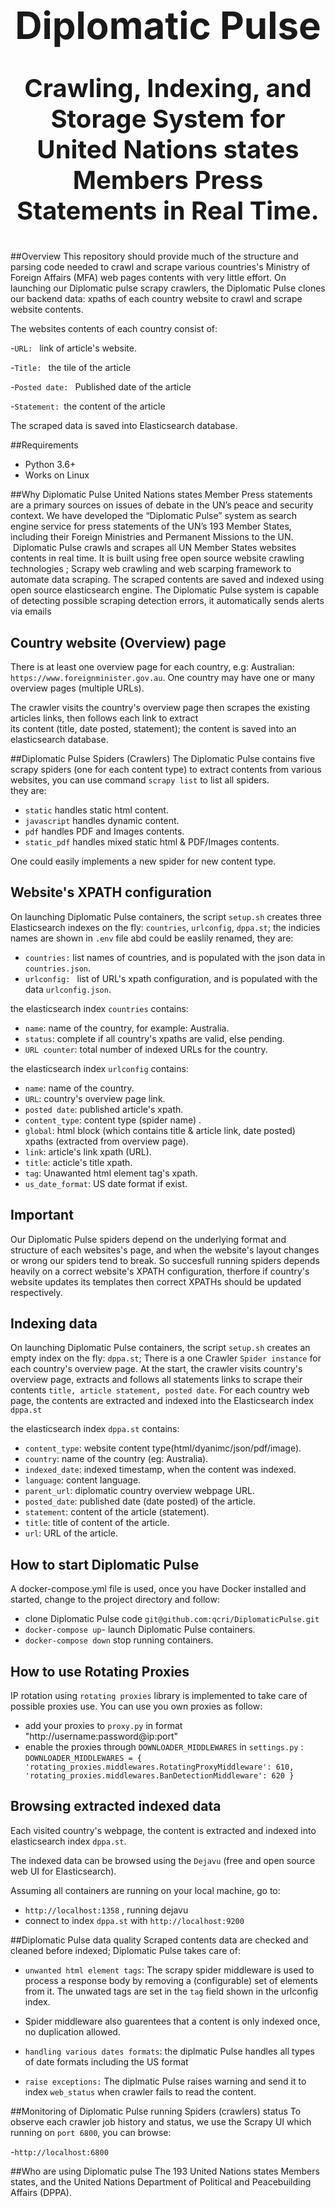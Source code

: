 
<h1  style="font-size:60px;"align="center">
  <b>Diplomatic Pulse</b>
</h1>
<p  style="font-size:40px;"align="center">
  <b>Crawling, Indexing, and Storage System for United Nations states Members Press Statements in Real Time.</b>
</p>

#
##Overview
This repository should provide much of the structure and parsing code needed to crawl and scrape various countries's Ministry of Foreign Affairs (MFA) web pages
contents with very little effort.
On launching our Diplomatic pulse scrapy crawlers, the Diplomatic Pulse clones our backend data: xpaths of each country website
to crawl and scrape website contents. 

The websites contents of each country consist of: 

 -`URL: ` link of article's  website.

 -`Title: `  the tile of the article

 -`Posted date: `  Published date of the article

 -`Statement: `the content of the article
 
The scraped data is saved into Elasticsearch database.


##Requirements
- Python 3.6+
- Works on Linux

##Why Diplomatic Pulse
United Nations states Member Press statements are a primary sources on issues of debate in the UN’s peace and security context.
We have developed the “Diplomatic Pulse” system as search engine service for press statements of the UN’s 193 Member States, 
including their Foreign Ministries and Permanent Missions to the UN.
 Diplomatic Pulse crawls and scrapes all UN Member States websites contents in real time. It is built using free open source 
website crawling technologies ; Scrapy web crawling and web scarping framework to automate data scraping. The scraped contents are
saved and indexed using open source elasticsearch engine. 
The Diplomatic Pulse system is capable of detecting possible scraping detection errors,
it automatically sends alerts via emails

## Country website (Overview) page  
 There is at least one overview page for each country, e.g: Australian: `https://www.foreignminister.gov.au`. 
 One country may have one or many overview pages (multiple URLs).

The crawler visits the country's overview page then scrapes the existing articles links, then follows each link to extract  
its content (title, date posted, statement); the content is saved into an elasticsearch database.

##Diplomatic Pulse Spiders (Crawlers)
The Diplomatic Pulse contains five scrapy spiders (one for each content type) to extract contents from various websites, you can use command `scrapy list` to list all spiders.  
they are:

- `static`  handles static html content. 
- `javascript`  handles dynamic content. 
- `pdf`  handles PDF and Images contents.
- `static_pdf` handles mixed static html & PDF/Images contents.

 One could easily implements a new spider for new content type.




## Website's XPATH configuration

On launching Diplomatic Pulse containers, the script `setup.sh` creates three Elasticsearch indexes on the fly: `countries`, `urlconfig`, `dppa.st`;
the indicies names are shown in `.env` file abd could be easlily renamed, they are:
- `countries:` list names of countries, and is populated with  the json data in `countries.json`.
- `urlconfig: ` list of URL's xpath configuration, and  is populated with the  data `urlconfig.json`.


the elasticsearch index `countries` contains:
- `name`: name of the country, for example: Australia.
- `status`: complete if all country's xpaths are valid, else pending.
- `URL counter`: total number of indexed URLs for the country.

the elasticsearch index `urlconfig` contains:
- `name`: name of the country.
- `URL`: country's overview page link.
- `posted date`: published article's xpath.
- `content_type`: content type (spider name)  .
- `global`: html block (which contains title & article link, date posted) xpaths (extracted from overview page).
- `link`: article's link xpath (URL).
- `title`: acticle's title xpath.
- `tag`: Unawanted html element tag's xpath.
- `us_date_format`: US date format if exist.


## Important
Our Diplomatic Pulse spiders depend on the underlying format and structure of each websites's page, and when the website's layout changes  or wrong 
our spiders tend to break. So succesfull running spiders depends heavily on a correct website's XPATH configuration,
therfore if country's website updates its templates then correct XPATHs should be updated respectively.

## Indexing data
On launching Diplomatic Pulse containers, the script `setup.sh` creates an empty index on the fly: `dppa.st`;
There is a one Crawler `Spider instance` for each country's overview page. At the start, the crawler visits country's overview page,
extracts and follows all statements links to  scrape their contents `title, article statement, posted date`.
For each country web page, the contents are extracted and indexed into the Elasticsearch index `dppa.st`

the elasticsearch index `dppa.st` contains:
- `content_type`: website content type(html/dyanimc/json/pdf/image).
- `country`: name of the country (eg: Australia).
- `indexed_date`: indexed timestamp, when the content was indexed.
- `language`: content language.
- `parent_url`: diplomatic country overview webpage URL.
- `posted_date`: published date (date posted) of the article.
- `statement`: content of  the article (statement).
- `title`: title of content of  the article.
- `url`:  URL of the article.

## How to start Diplomatic Pulse  
A docker-compose.yml file is used, once you have Docker installed and started, change to the project directory and follow: 
-  clone Diplomatic Pulse code `git@github.com:qcri/DiplomaticPulse.git`
- `docker-compose up`- launch Diplomatic Pulse containers. 
- `docker-compose down` stop running containers. 


## How to use Rotating Proxies

IP rotation using `rotating proxies` library is implemented to take care of possible proxies use. You can use you own proxies as follow:

- add your proxies to `proxy.py` in format "http://username:password@ip:port"
- enable the proxies through `DOWNLOADER_MIDDLEWARES` in `settings.py` :
  `
DOWNLOADER_MIDDLEWARES =
{
    'rotating_proxies.middlewares.RotatingProxyMiddleware': 610,
    'rotating_proxies.middlewares.BanDetectionMiddleware': 620
}
`
  
## Browsing extracted indexed data
Each visited country's webpage, the content is extracted and indexed into elasticsearch index `dppa.st`. 

The indexed data can be browsed using the  `Dejavu` (free and open source web UI for Elasticsearch).

Assuming all containers are running on your local machine, go to:

 - `http://localhost:1358` , running dejavu 
 - connect to index `dppa.st` with  `http://localhost:9200`



##Diplomatic Pulse data quality 
Scraped contents data are checked and cleaned before indexed; Diplomatic Pulse takes care of: 
- `unwanted html element tags`: The scrapy spider middleware is used  to process a response body by removing a (configurable) set of elements from it. 
The unwated tags are set in the `tag` field shown in the urlconfig index.
  
- Spider middleware also guarentees that a content is only indexed once, no duplication allowed.

- `handling various dates formats`: the diplmatic Pulse handles all types of date formats including the US format

- `raise exceptions:` The diplmatic Pulse raises warning   and send it to  index `web_status` when crawler fails to read the content.

##Monitoring of Diplomatic Pulse running Spiders (crawlers) status
To observe  each crawler job history and status, we use the Scrapy UI which running on `port 6800`,  you can browse:

-`http://localhost:6800`



##Who are using Diplomatic pulse
The 193 United Nations states Members states, and the United Nations Department of Political and Peacebuilding Affairs (DPPA).





    


